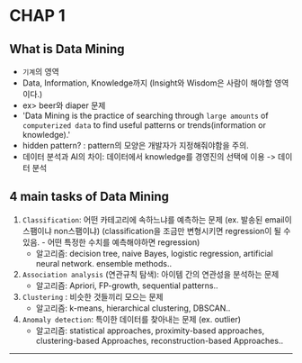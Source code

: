 # CHAP 1 

## What is Data Mining 
* `기계`의 영역 
* Data, Information, Knowledge까지 (Insight와 Wisdom은 사람이 해야할 영역이다.)
* ex> beer와 diaper 문제 
* 'Data Mining is the practice of searching through `large amounts` of `computerized data` to find useful patterns or trends(information or knowledge).'
* hidden pattern? : pattern의 모양은 개발자가 지정해줘야함을 주의. 
* 데이터 분석과 AI의 차이: 
    데이터에서 knowledge를 경영진의 선택에 이용 -> 데이터 분석 

## 4 main tasks of Data Mining 
1. `Classification`: 어떤 카테고리에 속하느냐를 예측하는 문제 (ex. 발송된 email이 스팸이냐 non스팸이냐) (classification을 조금만 변형시키면 regression이 될 수 있음. - 어떤 특정한 수치를 예측해야하면 regression)
    * 알고리즘: decision tree, naive Bayes, logistic regression, artificial neural network. ensemble methods.. 
2. `Association analysis` (연관규칙 탐색): 아이템 간의 연관성을 분석하는 문제 
    * 알고리즘: Apriori, FP-growth, sequential patterns.. 
3. `Clustering` : 비슷한 것들끼리 모으는 문제 
    * 알고리즘: k-means, hierarchical clustering, DBSCAN..
4. `Anomaly detection`: 특이한 데이터를 찾아내는 문제 (ex. outlier)
    * 알고리즘: statistical approaches, proximity-based approaches, 
clustering-based Approaches, reconstruction-based Approaches..

---
